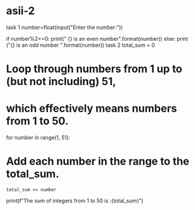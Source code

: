 # asii-2
task 1
number=float(input("Enter the number:"))

if number%2==0:
    print(" {} is an even number".format(number))
else:
   print ("{} is an odd number ".format(number))
task 2 
total_sum = 0
# Loop through numbers from 1 up to (but not including) 51,
# which effectively means numbers from 1 to 50.
for number in range(1, 51):
 # Add each number in the range to the total_sum.
    total_sum += number

print(f"The sum of integers from 1 to 50 is :{total_sum}")
